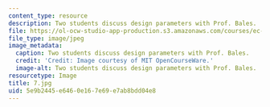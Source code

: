 ```yaml
---
content_type: resource
description: Two students discuss design parameters with Prof. Bales.
file: https://ol-ocw-studio-app-production.s3.amazonaws.com/courses/ec-s06-practical-electronics-fall-2004/5e9b2445e6460e167e69e7ab8bdd04e8_7.jpg
file_type: image/jpeg
image_metadata:
  caption: Two students discuss design parameters with Prof. Bales.
  credit: 'Credit: Image courtesy of MIT OpenCourseWare.'
  image-alt: Two students discuss design parameters with Prof. Bales.
resourcetype: Image
title: 7.jpg
uid: 5e9b2445-e646-0e16-7e69-e7ab8bdd04e8
---
```

